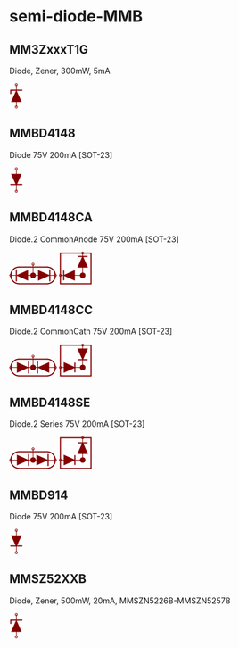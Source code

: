 # semi-diode-MMB

## MM3ZxxxT1G
Diode, Zener, 300mW, 5mA

![MM3ZxxxT1G__1__1](/images/_semi__ZENER__1__1.png?raw=true) 

## MMBD4148
Diode 75V 200mA [SOT-23]

![MMBD4148__1__1](/images/_semi__DIODE__1__1.png?raw=true) 

## MMBD4148CA
Diode.2 CommonAnode 75V 200mA [SOT-23]

![MMBD4148CA__1__1](/images/_semi__DIODE-CA__1__1.png?raw=true) 
![MMBD4148CA__1__2](/images/_semi__DIODE-CA__1__2.png?raw=true) 

## MMBD4148CC
Diode.2 CommonCath 75V 200mA [SOT-23]

![MMBD4148CC__1__1](/images/_semi__DIODE-CK__1__1.png?raw=true) 
![MMBD4148CC__1__2](/images/_semi__DIODE-CK__1__2.png?raw=true) 

## MMBD4148SE
Diode.2 Series 75V 200mA [SOT-23]

![MMBD4148SE__1__1](/images/_semi__DIODE-SERIES__1__1.png?raw=true) 
![MMBD4148SE__1__2](/images/_semi__DIODE-SERIES__1__2.png?raw=true) 

## MMBD914
Diode 75V 200mA [SOT-23]

![MMBD914__1__1](/images/_semi__DIODE__1__1.png?raw=true) 

## MMSZ52XXB
Diode, Zener, 500mW, 20mA, MMSZN5226B-MMSZN5257B

![MMSZ52XXB__1__1](/images/_semi__ZENER__1__1.png?raw=true) 

